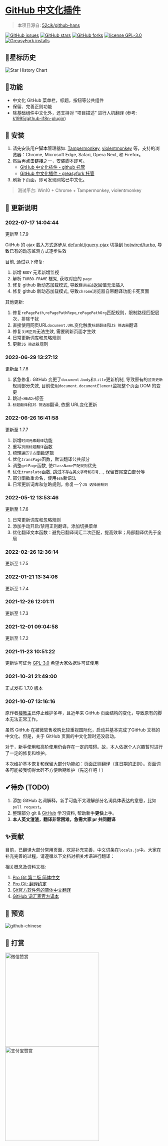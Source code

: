 # [GitHub 中文化插件][project-url]

> 本项目源自: [52cik/github-hans](https://github.com/52cik/github-hans)

  [![GitHub issues][issues-image]][issues-url]
  [![GitHub stars][stars-image]][stars-url]
  [![GitHub forks][forks-image]][forks-url]
  [![license GPL-3.0][license-image]][license-url]
  [![GreasyFork installs][greasyFork-image]][greasyFork-url]

## 💖星标历史

<!-- [![Star History Chart](https://api.star-history.com/svg?repos=maboloshi/github-chinese&type=Timeline)](https://star-history.com/#maboloshi/github-chinese&Timeline) -->
<img src="https://api.star-history.com/svg?repos=maboloshi/github-chinese&type=Timeline" alt="Star History Chart" data-canonical-src="https://api.star-history.com/svg?repos=maboloshi/github-chinese&amp;type=Timeline" style="max-width:80%; margin: 0 auto;">

## 🚩功能

- 中文化 GitHub 菜单栏，标题，按钮等公共组件
- 保留、完善正则功能
- 除基础组件中文化外，还支持对 “项目描述” 进行人机翻译 (参考: [k1995/github-i18n-plugin](https://github.com/k1995/github-i18n-plugin))

## 💽 安装

1. 请先安装用户脚本管理器如: [Tampermonkey][Tampermonkey], [violentmonkey][violentmonkey] 等，支持的浏览器：Chrome, Microsoft Edge, Safari, Opera Next, 和 Firefox。
1. 然后再点击链接之一，安装脚本即可。
    - [GitHub 中文化插件 - github 托管][main.user.js]
    - [GitHub 中文化插件 - greasyfork 托管][main(greasyfork).user.js]
1. 刷新下页面，即可发现网站已中文化。

> 测试平台: Win10 + Chrome + Tampermonkey, violentmonkey

## 📝 更新说明

### 2022-07-17 14:04:44

更新至 1.7.9

GitHub 的 ajax 载入方式逐步从 [defunkt/jquery-pjax](https://github.com/defunkt/jquery-pjax) 切换到 [hotwired/turbo](turbo.hotwired.dev), 导致已有的动态监测方式逐步失效

目前, 通过以下修复:

1. 新增 `BODY` 元素新增监视
1. 解析 `TURBO-FRAME` 框架, 获取对应的 `page`
1. 修复 github 新动态加载模式, 导致`翻译描述`返回值无法插入
1. 修复 github 新动态加载模式, 导致`chrome`浏览器自带翻译功能卡死页面

其他更新:

1. 修复`rePagePath`,`rePagePathRepo`,`rePagePathOrg`匹配规则，限制路径匹配层次，排除干扰
1. 直接使用网页URL`document.URL`变化触发`标题翻译`和`JS 筛选器`翻译
1. 修复`关闭正则`无法生效, 需要刷新页面才生效
1. 日常更新词库和忽略规则
1. 更新`JS 筛选器`规则

### 2022-06-29 13:27:12

更新至 1.7.8

1. 紧急修复: GitHub 变更了`document.body`和`title`更新机制, 导致原有的`监测更新`规则部分失效, 目前使用`document.documentElement`监视整个页面 DOM 的变更
2. 跳过`<HEAD>`标签
3. `标题翻译`和`JS 筛选器`翻译, 依据 URL变化更新

### 2022-06-26 16:41:58

更新至 1.7.7

1. 新增`时间元素翻译`功能
2. 重写`页面标题翻译`函数
3. 梳理`遍历节点`函数逻辑
4. 优化`transPage`函数，默认翻译公共部分
5. 调整`getPage`函数, 使`ClassName匹配规则`优先
6. 优化`translate`函数, 跳过`不存在英文字母和符号,.`, 保留首尾空白部分等
7. 部分函数重命名，使用`es6`新语法
8. 日常更新词库和忽略规则，修复一个`JS 选择器规则`

### 2022-05-12 13:53:46

更新至 1.7.6

1. 日常更新词库和忽略规则
2. 添加手动开启/禁用正则翻译，添加切换菜单
3. 优化翻译文本函数：避免已翻译词汇二次匹配，提高效率；局部翻译优先于全局

### 2022-02-26 12:36:14

更新至 1.7.5

### 2022-01-21 13:34:06

更新至 1.7.4

### 2021-12-26 12:01:11

更新至 1.7.3

### 2021-12-01 09:04:58

更新至 1.7.2

### 2021-11-23 10:51:22

更新许可证为 [GPL-3.0][license-url] 希望大家依据许可证使用

### 2021-10-31 21:49:00

正式发布 1.7.0 版本

### 2021-10-07 13:16:16

原作者[楼教主](https://github.com/52cik/github-hans)已停止维护多年，且近年来 GitHub 页面结构的变化，导致原有的脚本无法正常工作。

虽然 GitHub 在被微软售收购比较重视国际化，启动并基本完成了GitHub 文档的中文化。但是，关于 GitHub 页面的中文化暂时还没启动。

对于，新手使用和高阶使用仍会存在一定的障碍。故，本人依据个人兴趣暂时进行了一定的修复和维护。

本次维护基本恢复和保留大部分功能如：页面正则翻译（含日期的正则）。页面词条可能被我切得太碎不方便后期维护（先这样吧！）

## ✔待办 (TODO)

1. 添加 GitHub 名词解释，新手可能不太理解部分名词具体表达的意思，比如 `pull request`。
2. 整理部分 git & [GitHub](https://github.com/) 学习资料, 帮助新手**更快**上手。
3. **本人英文渣渣，翻译非常困难，急需大家 pr 共同翻译**

## ✨贡献

目前，已翻译大部分常用页面，欢迎补充完善，中文词条在`locals.js`中。大家在补充完善的过程，请遵循以下文档对相关术语进行翻译：

相关概念及资料文档:

1. [Pro Git 第二版 简体中文](https://www.gitbook.com/book/bingohuang/progit2/details)
2. [Pro Git: 翻译约定](https://github.com/progit/progit2-zh/blob/master/TRANSLATION_NOTES.asc)
3. [Git官方软件包的简体中文翻译](https://github.com/git/git/blob/master/po/zh_CN.po)
4. [GitHub 词汇表官方译本](https://docs.github.com/cn/get-started/quickstart/github-glossary)

## 🎨 预览

  ![github-chinese][github-chinese]

[project-url]: https://github.com/maboloshi/github-chinese "GitHub 中文化插件"

[issues-url]: https://github.com/maboloshi/github-chinese/issues "议题"
[issues-image]: https://img.shields.io/github/issues/maboloshi/github-chinese?style=flat-square&logo=github&label=Issue

[stars-url]: https://github.com/maboloshi/github-chinese/stargazers "星标"
[stars-image]: https://img.shields.io/github/stars/maboloshi/github-chinese?style=flat-square&logo=github&label=Star

[forks-url]: https://github.com/maboloshi/github-chinese/network "复刻"
[forks-image]: https://img.shields.io/github/forks/maboloshi/github-chinese?style=flat-square&logo=github&label=Fork

[license-url]: https://opensource.org/licenses/GPL-3.0  "许可证"
[license-image]: https://img.shields.io/github/license/maboloshi/github-chinese?style=flat-square&logo=github&label=License

[greasyFork-url]: https://greasyfork.org/scripts/435208  "GreasyFork - GitHub 中文化插件"
[greasyFork-image]: https://img.shields.io/badge/dynamic/json?style=flat-square&label=GreasyFork&query=total_installs&suffix=%20installs&url=https://greasyfork.org/scripts/435208.json

[Tampermonkey]: http://tampermonkey.net/ "Tampermonkey"
[violentmonkey]: https://violentmonkey.github.io/ "暴力猴"

[main.user.js]: https://maboloshi.github.io/github-chinese/main.user.js "GitHub 中文化插件 - GitHub 托管"
[main(greasyfork).user.js]: https://greasyfork.org/scripts/435208-github-%E4%B8%AD%E6%96%87%E5%8C%96%E6%8F%92%E4%BB%B6/code/GitHub%20%E4%B8%AD%E6%96%87%E5%8C%96%E6%8F%92%E4%BB%B6.user.js "GitHub 中文化插件 - GreasyFork 托管"

[github-chinese]: https://raw.githubusercontent.com/maboloshi/github-chinese/gh-pages/preview/github-chinese.webp

## 🎁 打赏

<img src="https://cdn.staticaly.com/gh/maboloshi/maboloshi/main/img/weixin.jpg" alt="微信赞赏" width="300">  <img src="https://cdn.staticaly.com/gh/maboloshi/maboloshi/main/img/alipay.jpg" alt="支付宝赞赏" width="300">
